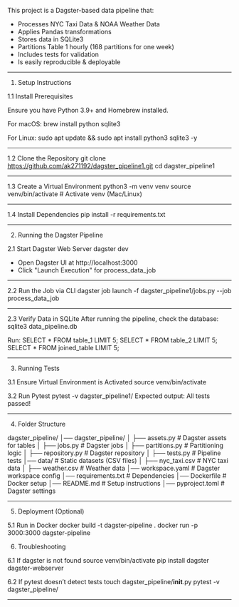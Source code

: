 
This project is a Dagster-based data pipeline that:
- Processes NYC Taxi Data & NOAA Weather Data
- Applies Pandas transformations
- Stores data in SQLite3
- Partitions Table 1 hourly (168 partitions for one week)
- Includes tests for validation
- Is easily reproducible & deployable

---

1. Setup Instructions

1.1 Install Prerequisites

Ensure you have Python 3.9+ and Homebrew installed.

For macOS:
brew install python sqlite3

For Linux:
sudo apt update && sudo apt install python3 sqlite3 -y

---

1.2 Clone the Repository
git clone https://github.com/ak271192/dagster_pipeline1.git
cd dagster_pipeline1

---

1.3 Create a Virtual Environment
python3 -m venv venv
source venv/bin/activate  # Activate venv (Mac/Linux)

---

1.4 Install Dependencies
pip install -r requirements.txt

---

2. Running the Dagster Pipeline

2.1 Start Dagster Web Server
dagster dev
- Open Dagster UI at http://localhost:3000
- Click "Launch Execution" for process_data_job

---

2.2 Run the Job via CLI
dagster job launch -f dagster_pipeline1/jobs.py --job process_data_job

---

2.3 Verify Data in SQLite
After running the pipeline, check the database:
sqlite3 data_pipeline.db

Run:
SELECT * FROM table_1 LIMIT 5;
SELECT * FROM table_2 LIMIT 5;
SELECT * FROM joined_table LIMIT 5;

---

3. Running Tests

3.1 Ensure Virtual Environment is Activated
source venv/bin/activate

3.2 Run Pytest
pytest -v dagster_pipeline1/
Expected output:
All tests passed!

---

4. Folder Structure

dagster_pipeline/
│── dagster_pipeline/
│    ├── assets.py        # Dagster assets for tables
│    ├── jobs.py          # Dagster jobs
│    ├── partitions.py    # Partitioning logic
│    ├── repository.py    # Dagster repository
│    ├── tests.py         # Pipeline tests
│── data/                 # Static datasets (CSV files)
│    ├── nyc_taxi.csv     # NYC taxi data
│    ├── weather.csv      # Weather data
│── workspace.yaml        # Dagster workspace config
│── requirements.txt      # Dependencies
│── Dockerfile            # Docker setup
│── README.md             # Setup instructions
│── pyproject.toml        # Dagster settings

---

5. Deployment (Optional)

5.1 Run in Docker
docker build -t dagster-pipeline .
docker run -p 3000:3000 dagster-pipeline



6. Troubleshooting

6.1 If dagster is not found
source venv/bin/activate
pip install dagster dagster-webserver

6.2 If pytest doesn’t detect tests
touch dagster_pipeline/__init__.py
pytest -v dagster_pipeline/

---


